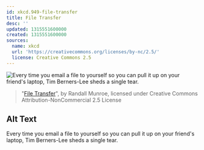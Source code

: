 ```yaml
---
id: xkcd.949-file-transfer
title: File Transfer
desc: ''
updated: 1315551600000
created: 1315551600000
sources:
  name: xkcd
  url: 'https://creativecommons.org/licenses/by-nc/2.5/'
  license: Creative Commons 2.5
---
```

![Every time you email a file to yourself so you can pull it up on your friend's laptop, Tim Berners-Lee sheds a single tear.](https://imgs.xkcd.com/comics/file_transfer.png)
> "[File Transfer](https://xkcd.com/949/)", by Randall Munroe, licensed under Creative Commons Attribution-NonCommercial 2.5 License

## Alt Text
Every time you email a file to yourself so you can pull it up on your friend's laptop, Tim Berners-Lee sheds a single tear.
